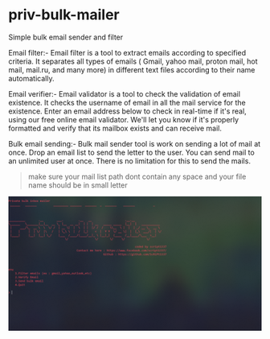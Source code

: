 # priv-bulk-mailer
Simple bulk email sender and filter


Email filter:- Email filter is a tool to extract emails according to specified criteria. It separates all types of emails ( Gmail, yahoo mail, proton mail, hot mail, mail.ru, and many more) in different text files according to their name automatically.

Email verifier:- Email validator is a tool to check the validation of email existence. It checks the username of email in all the mail service for the existence. Enter an email address below to check in real-time if it's real, using our free online email validator. We'll let you know if it's properly formatted and verify that its mailbox exists and can receive mail.

 Bulk email sending:- Bulk mail sender tool is work on sending a lot of mail at once. Drop an email list to send the letter to the user.
You can send mail to an unlimited user at once. There is no limitation for this to send the mails.

>make sure your mail list path dont contain any space and your file name should be in small letter

![alt text](https://raw.githubusercontent.com/ScRiPt1337/priv-bulk-mailer/master/1x.PNG)
